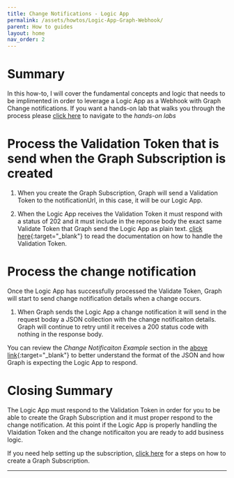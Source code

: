 ```yaml
---
title: Change Notifications - Logic App
permalink: /assets/howtos/Logic-App-Graph-Webhook/
parent: How to guides
layout: home
nav_order: 2
---
```

# Summary
In this how-to, I will cover the fundamental concepts and logic that needs to be implimented in order to leverage a Logic App as a Webhook with Graph Change notifications.  If you want a hands-on lab that walks you through the process please [click here]() to navigate to the *hands-on labs* 

# Process the Validation Token that is send when the Graph Subscription is created
1. When you create the Graph Subscription, Graph will send a Validation Token to the notificationUrl, in this case, it will be our Logic App.

2. When the Logic App receives the Validation Token it must respond with a status of 202 and it must include in the reponse body the exact same Validate Token that Graph send the Logic App as plain text.
[click here](https://learn.microsoft.com/en-us/graph/change-notifications-delivery-webhooks?tabs=http){:target="_blank"} to read the documentation on how to handle the Validation Token. 

# Process the change notification
Once the Logic App has successfully processed the Validate Token, Graph will start to send change notification details when a change occurs.  

1. When Graph sends the Logic App a change notification it will send in the request boday a JSON collection with the change notificaiton details.  Graph will continue to retry until it receives a 200 status code with nothing in the response body.

You can review the *Change Notificaiton Example* section in the [above link](https://learn.microsoft.com/en-us/graph/change-notifications-delivery-webhooks?tabs=http){:target="_blank"} to better understand the format of the JSON and how Graph is expecting the Logic App to respond.

# Closing Summary
The Logic App must respond to the Validation Token in order for you to be able to create the Graph Subscription and it must proper respond to the change notification.  At this point if the Logic App is properly handling the Vlaidation Token and the change notificaiton you are ready to add business logic.

If you need help setting up the subscription, [click here](/assets/howtos/create-graph-subscription/) for a steps on how to create a Graph Subscription.


----
